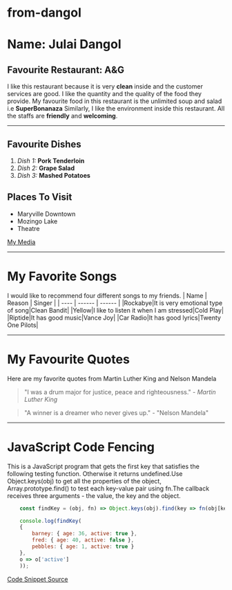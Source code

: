 # from-dangol
# Name: Julai Dangol
## Favourite Restaurant: A&G
I like this restaurant because it is very **clean** inside and the customer services are good. I like the quantity and the quality of the food they provide. My favourite food in this restaurant is the unlimited soup and salad i.e **SuperBonanaza** Similarly, I like the environment inside this restaurant. All the staffs are **friendly** and **welcoming**.

---

## Favourite Dishes
1. *Dish 1:* **Pork Tenderloin**
2. *Dish 2:* **Grape Salad**
3. *Dish 3:* **Mashed Potatoes**


## Places To Visit
* Maryville Downtown
* Mozingo Lake
* Theatre

[My Media](MyMedia.md)


---

# My Favorite Songs
I would like to recommend four different songs to my friends.
| Name | Reason | Singer |
| ---- | ------ | ------ |
|Rockabye|It is very emotional type of song|Clean Bandit|
|Yellow|I like to listen it when I am stressed|Cold Play|
|Riptide|It has good music|Vance Joy|
|Car Radio|It has good lyrics|Twenty One Pilots|


---

# My Favourite Quotes
Here are my favorite quotes from Martin Luther King and Nelson Mandela
>"I was a drum major for justice, peace and righteousness." - *Martin Luther King*

>"A winner is a dreamer who never gives up." - "Nelson Mandela"

---

# JavaScript Code Fencing
This is a JavaScript program that gets the first key that satisfies the following testing function. Otherwise it 
returns undefined.Use Object.keys(obj) to get all the properties of the object, Array.prototype.find() to test
each key-value pair using fn.The callback receives three arguments - the value, the key and the object.

```javascript
    const findKey = (obj, fn) => Object.keys(obj).find(key => fn(obj[key], key, obj));

    console.log(findKey(
    {
        barney: { age: 36, active: true },
        fred: { age: 40, active: false },
        pebbles: { age: 1, active: true }
    },
    o => o['active']
    ));
```
[Code Snippet Source](https://www.w3resource.com/javascript-exercises/fundamental/javascript-fundamental-exercise-236.php)